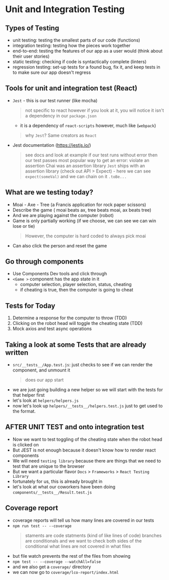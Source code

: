 # Unit and Integration Testing

## Types of Testing
- unit testing: testing the smallest parts of our code (functions)
- integration testing: testing how the pieces work together
- end-to-end: testing the features of our app as a user would (think about their user stories)
- static testing: checking if code is syntactically complete (linters)
- regression testing: set-up tests for a found bug, fix it, and keep tests in to make sure our app doesn't regress

## Tools for unit and integration test (React)
- `Jest` - this is our test runner (like mocha)
  > not specific to react however
  > if you look at it, you will notice it isn't a dependency in our `package.json`
    - it is a dependency of `react-scripts` however, much like (`webpack`)
  > why `Jest`? Same creators as `React`
- Jest documentation (https://jestjs.io/)
  > see docs and look at example
  > if our test runs without error then our test passes
    > most popular way to get an error: violate an assertion
    > Chai was an assertion library
    > `Jest` ships with an assertion library (check out API > Expect)
      - here we can see `expect(someVal)` and we can chain on it `.toBe...`

## What are we testing today?
- Moai - Axe - Tree (a Francis application for rock paper scissors)
- Describe the game ( moai beats ax, tree beats moai, ax beats tree)
- And we are playing against the computer (robot)
- Game is only partially working (if we choose, we can see we can win lose or tie)
  > However, the computer is hard coded to always pick moai
- Can also click the person and reset the game

## Go through components
- Use Components Dev tools and click through
- `<Game >` component has the app state in it
  - computer selection, player selection, status, cheating
  - if cheating is true, then the computer is going to cheat

## Tests for Today
1. Determine a response for the computer to throw (TDD)
2. Clicking on the robot head will toggle the cheating state (TDD)
3. Mock axios and test async operations

## Taking a look at some Tests that are already written
- `src/__tests__/App.test.js`: just checks to see if we can render the component, and unmount it
  > does our app start
- we are just going building a new helper so we will start with the tests for that helper first
- let's look at `helpers/helpers.js` 
- now let's look up `helpers/__tests__/helpers.test.js` just to get used to the format.

## AFTER UNIT TEST and onto integration test
- Now we want to test toggling of the cheating state when the robot head is clicked on
- But JEST is not enough because it doesn't know how to render react components
- We will need `testing library` because there are things that we need to test that are unique to the browser
- But we want a particular flavor `Docs` > `Frameworks` > `React Testing Library`
- fortunately for us, this is already brought in
- let's look at what our coworkers have been doing `components/__tests__/Result.test.js`

## Coverage report
- coverage reports will tell us how many lines are covered in our tests
- `npm run test -- --coverage`
  > staments are code statments (kind of like lines of code)
  > branches are conditionals and we want to check both sides of the conditional
  > what lines are not covered in what files
- but file watch prevents the rest of the files from showing
- `npm test -- --coverage --watchAll=false`
- and we also get a `coverage/` directory
- we can now go to `coverage/lco-report/index.html`
